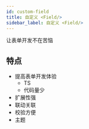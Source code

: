 ```yaml
---
id: custom-field
title: 自定义 <Field/>
sidebar_label: 自定义 <Field/>
---
```


让表单开发不在苦恼

## 特点

- 提高表单开发体验
  - TS
  - 代码量少
- 扩展性强
- 联动关联
- 校验方便
- 主题
